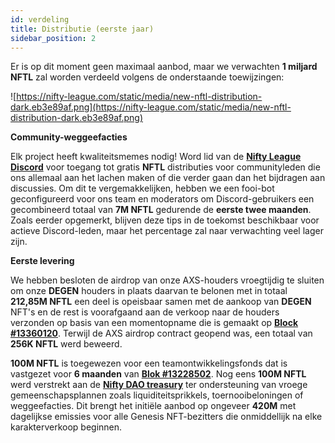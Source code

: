 ```yaml
---
id: verdeling
title: Distributie (eerste jaar)
sidebar_position: 2
---
```


Er is op dit moment geen maximaal aanbod, maar we verwachten **1 miljard NFTL** zal worden verdeeld volgens de onderstaande toewijzingen:

![https://nifty-league.com/static/media/new-nftl-distribution-dark.eb3e89af.png](https://nifty-league.com/static/media/new-nftl-distribution-dark.eb3e89af.png)

**Community-weggeefacties**

Elk project heeft kwaliteitsmemes nodig! Word lid van de **[Nifty League Discord](https://discord.gg/niftyleague)** voor toegang tot gratis **NFTL** distributies voor communityleden die ons allemaal aan het lachen maken of die verder gaan dan het bijdragen aan discussies. Om dit te vergemakkelijken, hebben we een fooi-bot geconfigureerd voor ons team en moderators om Discord-gebruikers een gecombineerd totaal van **7M NFTL** gedurende de **eerste twee maanden**. Zoals eerder opgemerkt, blijven deze tips in de toekomst beschikbaar voor actieve Discord-leden, maar het percentage zal naar verwachting veel lager zijn.

**Eerste levering**

We hebben besloten de airdrop van onze AXS-houders vroegtijdig te sluiten om onze **DEGEN** houders in plaats daarvan te belonen met in totaal **212,85M NFTL** een deel is opeisbaar samen met de aankoop van **DEGEN** NFT's en de rest is voorafgaand aan de verkoop naar de houders verzonden op basis van een momentopname die is gemaakt op **[Block #13360120](https://etherscan.io/block/13360120)**. Terwijl de AXS airdrop contract geopend was, een totaal van **256K NFTL** werd beweerd.

**100M NFTL** is toegewezen voor een teamontwikkelingsfonds dat is vastgezet voor **6 maanden** van **[Blok #13228502](https://etherscan.io/tx/0x3649b00464903b78608f8de9308aec339ecd7446f1dc2de26a9913d2d5468ecf)**. Nog eens **100M NFTL** werd verstrekt aan de **[Nifty DAO treasury](https://etherscan.io/address/0xd06ae6fb7eade890f3e295d69a6679380c9456c1)** ter ondersteuning van vroege gemeenschapsplannen zoals liquiditeitsprikkels, toernooibeloningen of weggeefacties. Dit brengt het initiële aanbod op ongeveer **420M** met dagelijkse emissies voor alle Genesis NFT-bezitters die onmiddellijk na elke karakterverkoop beginnen.

